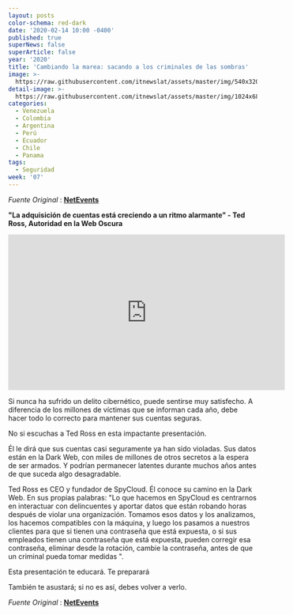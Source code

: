 ```yaml
---
layout: posts
color-schema: red-dark
date: '2020-02-14 10:00 -0400'
published: true
superNews: false
superArticle: false
year: '2020'
title: 'Cambiando la marea: sacando a los criminales de las sombras'
image: >-
  https://raw.githubusercontent.com/itnewslat/assets/master/img/540x320/Ted-Ross-P.jpg
detail-image: >-
  https://raw.githubusercontent.com/itnewslat/assets/master/img/1024x680/Ted-Ross-G.jpg
categories:
  - Venezuela
  - Colombia
  - Argentina
  - Perú
  - Ecuador
  - Chile
  - Panama
tags:
  - Seguridad
week: '07'
---
```

_Fuente Original_ : **[NetEvents](https://tv.netevents.org/turning-tide-dragging-criminals-shadows-keynote-presentation-ted-ross-authority-cyber-underground-ceo-co-founder-spycloud/?dm_i=L9C,6QG23,SISJYE,QWE5I,1)**

**"La adquisición de cuentas está creciendo a un ritmo alarmante" - Ted Ross, Autoridad en la Web Oscura**

<iframe width="560" height="315" src="https://www.youtube.com/embed/cKfdbyrskSM" frameborder="0" allow="accelerometer; autoplay; encrypted-media; gyroscope; picture-in-picture" allowfullscreen></iframe>

Si nunca ha sufrido un delito cibernético, puede sentirse muy satisfecho. A diferencia de los millones de víctimas que se informan cada año, debe hacer todo lo correcto para mantener sus cuentas seguras.

No si escuchas a Ted Ross en esta impactante presentación.

Él le dirá que sus cuentas casi seguramente ya han sido violadas. Sus datos están en la Dark Web, con miles de millones de otros secretos a la espera de ser armados. Y podrían permanecer latentes durante muchos años antes de que suceda algo desagradable.

Ted Ross es CEO y fundador de SpyCloud. Él conoce su camino en la Dark Web. En sus propias palabras: "Lo que hacemos en SpyCloud es centrarnos en interactuar con delincuentes y aportar datos que están robando horas después de violar una organización. Tomamos esos datos y los analizamos, los hacemos compatibles con la máquina, y luego los pasamos a nuestros clientes para que si tienen una contraseña que está expuesta, o si sus empleados tienen una contraseña que está expuesta, pueden corregir esa contraseña, eliminar desde la rotación, cambie la contraseña, antes de que un criminal pueda tomar medidas ".

Esta presentación te educará. Te preparará

También te asustará; si no es así, debes volver a verlo.

_Fuente Original_ : **[NetEvents](https://tv.netevents.org/turning-tide-dragging-criminals-shadows-keynote-presentation-ted-ross-authority-cyber-underground-ceo-co-founder-spycloud/?dm_i=L9C,6QG23,SISJYE,QWE5I,1)**